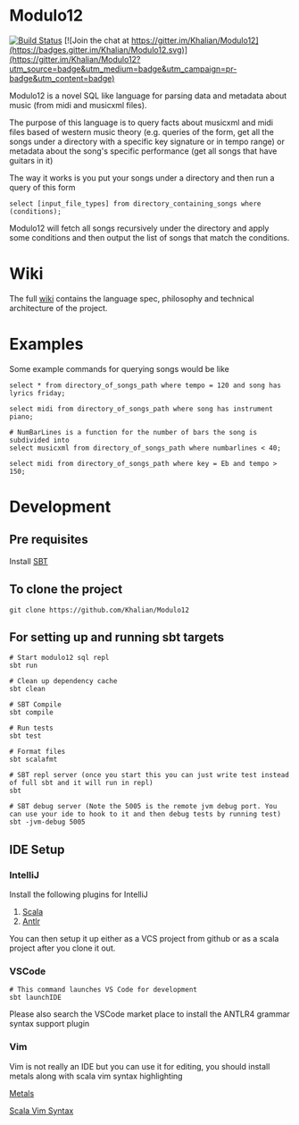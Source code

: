 # Modulo12

[![Build Status](https://github.com/Khalian/Modulo12/workflows/Modulo12%20CI/badge.svg)](https://github.com/Khalian/Modulo12/actions?query=workflow%3A"Modulo12+CI") [![Join the chat at https://gitter.im/Khalian/Modulo12](https://badges.gitter.im/Khalian/Modulo12.svg)](https://gitter.im/Khalian/Modulo12?utm_source=badge&utm_medium=badge&utm_campaign=pr-badge&utm_content=badge)


Modulo12 is a novel SQL like language for parsing data and metadata about music (from midi and musicxml files).

The purpose of this language is to query facts about musicxml and midi files based of western music theory (e.g. queries of the form, get all the songs under a directory with a specific key signature or in tempo range) or metadata about the song's specific performance (get all songs that have guitars in it)

The way it works is you put your songs under a directory and then run a query of this form

```
select [input_file_types] from directory_containing_songs where (conditions);
```

Modulo12 will fetch all songs recursively under the directory and apply some conditions and then output the list of songs that match the conditions.

# Wiki

The full [wiki](https://github.com/Khalian/Modulo12/wiki) contains the language spec, philosophy and technical architecture of the project.

# Examples

Some example commands for querying songs would be like

```
select * from directory_of_songs_path where tempo = 120 and song has lyrics friday;
```

```
select midi from directory_of_songs_path where song has instrument piano;
```

```
# NumBarLines is a function for the number of bars the song is subdivided into
select musicxml from directory_of_songs_path where numbarlines < 40;
```

```
select midi from directory_of_songs_path where key = Eb and tempo > 150;
```

# Development

## Pre requisites

Install [SBT](https://www.scala-sbt.org/1.x/docs/Setup.html)

## To clone the project

```
git clone https://github.com/Khalian/Modulo12
```

## For setting up and running sbt targets

```
# Start modulo12 sql repl
sbt run

# Clean up dependency cache
sbt clean

# SBT Compile
sbt compile

# Run tests
sbt test

# Format files
sbt scalafmt

# SBT repl server (once you start this you can just write test instead of full sbt and it will run in repl)
sbt

# SBT debug server (Note the 5005 is the remote jvm debug port. You can use your ide to hook to it and then debug tests by running test)
sbt -jvm-debug 5005
```

##  IDE Setup

### IntelliJ

Install the following plugins for IntelliJ

1. [Scala](https://www.jetbrains.com/help/idea/discover-intellij-idea-for-scala.html)
2. [Antlr](https://plugins.jetbrains.com/plugin/7358-antlr-v4)

You can then setup it up either as a VCS project from github or as a scala project after you clone it out.

### VSCode

```
# This command launches VS Code for development
sbt launchIDE
```

Please also search the VSCode market place to install the ANTLR4 grammar syntax support plugin

### Vim

Vim is not really an IDE but you can use it for editing, you should install metals along with scala vim syntax highlighting

[Metals](https://scalameta.org/metals/docs/editors/vim.html)

[Scala Vim Syntax](https://www.vim.org/scripts/script.php?script_id=3524)
